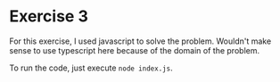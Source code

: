 # Exercise 3

For this exercise, I used javascript to solve the problem. Wouldn't make sense to use typescript here because of the domain of the problem.

To run the code, just execute `node index.js`.
